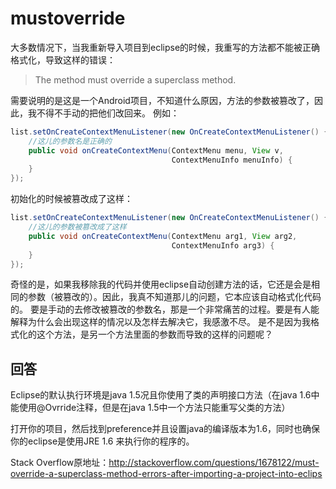 ﻿
# mustoverride

大多数情况下，当我重新导入项目到eclipse的时候，我重写的方法都不能被正确格式化，导致这样的错误：
> The method must override a superclass method.

需要说明的是这是一个Android项目，不知道什么原因，方法的参数被篡改了，因此，我不得不手动的把他们改回来。
例如：

```java
list.setOnCreateContextMenuListener(new OnCreateContextMenuListener() {
    //这儿的参数名是正确的
    public void onCreateContextMenu(ContextMenu menu, View v, 
                                    ContextMenuInfo menuInfo) {                 
    }
});
```

初始化的时候被篡改成了这样：

```java
list.setOnCreateContextMenuListener(new OnCreateContextMenuListener() {
    //这儿的参数被篡改成了这样
    public void onCreateContextMenu(ContextMenu arg1, View arg2,
                                    ContextMenuInfo arg3) {
    }
});
```

奇怪的是，如果我移除我的代码并使用eclipse自动创建方法的话，它还是会是相同的参数（被篡改的）。因此，我真不知道那儿的问题，它本应该自动格式化代码的。
要是手动的去修改被篡改的参数名，那是一个非常痛苦的过程。要是有人能解释为什么会出现这样的情况以及怎样去解决它，我感激不尽。
是不是因为我格式化的这个方法，是另一个方法里面的参数而导致的这样的问题呢？

## 回答
Eclipse的默认执行环境是java 1.5况且你使用了类的声明接口方法（在java 1.6中能使用@Ovrride注释，但是在java 1.5中一个方法只能重写父类的方法）

打开你的项目，然后找到preference并且设置java的编译版本为1.6，同时也确保你的eclipse是使用JRE 1.6 来执行你的程序的。

Stack Overflow原地址：<http://stackoverflow.com/questions/1678122/must-override-a-superclass-method-errors-after-importing-a-project-into-eclips>
